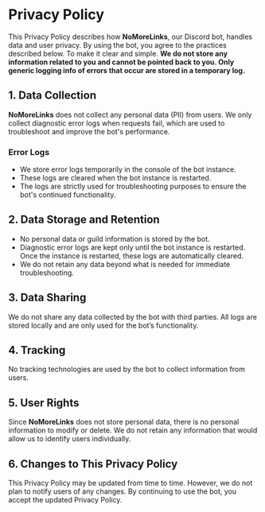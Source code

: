 # Privacy Policy

This Privacy Policy describes how **NoMoreLinks**, our Discord bot, handles data and user privacy. By using the bot, you agree to the practices described below. To make it clear and simple. **We do not store any information related to you and cannot be pointed back to you. Only generic logging info of errors that occur are stored in a temporary log.**

## 1. Data Collection

**NoMoreLinks** does not collect any personal data (PII) from users. We only collect diagnostic error logs when requests fail, which are used to troubleshoot and improve the bot's performance.

### Error Logs
- We store error logs temporarily in the console of the bot instance.
- These logs are cleared when the bot instance is restarted.
- The logs are strictly used for troubleshooting purposes to ensure the bot's continued functionality.

## 2. Data Storage and Retention

- No personal data or guild information is stored by the bot.
- Diagnostic error logs are kept only until the bot instance is restarted. Once the instance is restarted, these logs are automatically cleared.
- We do not retain any data beyond what is needed for immediate troubleshooting.

## 3. Data Sharing

We do not share any data collected by the bot with third parties. All logs are stored locally and are only used for the bot’s functionality.

## 4. Tracking

No tracking technologies are used by the bot to collect information from users.

## 5. User Rights

Since **NoMoreLinks** does not store personal data, there is no personal information to modify or delete. We do not retain any information that would allow us to identify users individually.

## 6. Changes to This Privacy Policy

This Privacy Policy may be updated from time to time. However, we do not plan to notify users of any changes. By continuing to use the bot, you accept the updated Privacy Policy.
